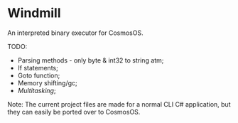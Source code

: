 # Windmill
An interpreted binary executor for CosmosOS.

TODO:
- Parsing methods - only byte & int32 to string atm;
- If statements;
- Goto function;
- Memory shifting/gc;
- *Multitasking*;

Note: The current project files are made for a normal CLI C# application, but they can easily be ported over to CosmosOS.
